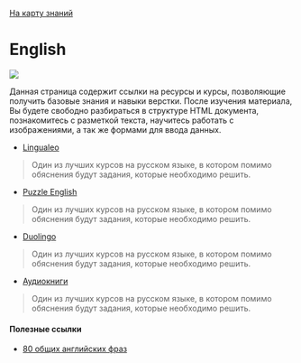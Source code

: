 <a href="https://github.com/js-machine/dashboard/blob/master/knowledge-map/MAP.md">На карту знаний</a>

# English
![](./images/roadmap-basic.png)

Данная страница содержит ссылки на ресурсы и курсы, позволяющие получить базовые знания и навыки верстки. После изучения материала, Вы будете свободно разбираться в структуре HTML документа, познакомитесь с разметкой текста, научитесь работать с изображениями, а так же формами для ввода данных.


* [Lingualeo](https://lingualeo.com/)

> Один из лучших курсов на русском языке, в котором помимо обяснения будут задания, которые необходимо решить.

* [Puzzle English](https://puzzle-english.com)

> Один из лучших курсов на русском языке, в котором помимо обяснения будут задания, которые необходимо решить.

* [Duolingo](https://www.duolingo.com/)

> Один из лучших курсов на русском языке, в котором помимо обяснения будут задания, которые необходимо решить.

* [Аудиокниги](https://fenglish.ru/adaptirovannye-audioknigi-na-anglijskom-ot-obl/)

> Один из лучших курсов на русском языке, в котором помимо обяснения будут задания, которые необходимо решить.



#### Полезные ссылки

* [80 общих английских фраз](https://englishteacheradriana.com/80-common-english-phrases/)
